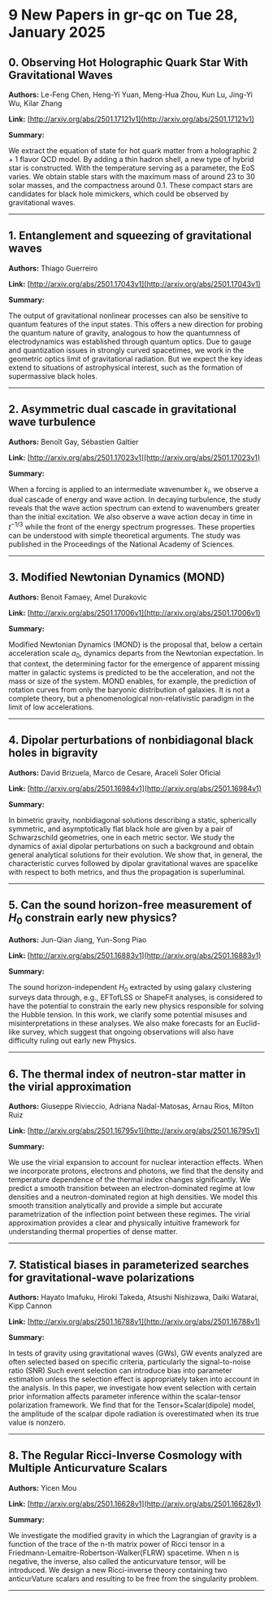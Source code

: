 # 9 New Papers in gr-qc on Tue 28, January 2025

## 0. Observing Hot Holographic Quark Star With Gravitational Waves

**Authors:** Le-Feng Chen, Heng-Yi Yuan, Meng-Hua Zhou, Kun Lu, Jing-Yi Wu, Kilar Zhang

**Link:** [http://arxiv.org/abs/2501.17121v1](http://arxiv.org/abs/2501.17121v1)

**Summary:**

We extract the equation of state for hot quark matter from a holographic $2+1$ flavor QCD model. By adding a thin hadron shell, a new type of hybrid star is constructed. With the temperature serving as a parameter, the EoS varies. We obtain stable stars with the maximum mass of around 23 to 30 solar masses, and the compactness around $0.1$. These compact stars are candidates for black hole mimickers, which could be observed by gravitational waves.

---

## 1. Entanglement and squeezing of gravitational waves

**Authors:** Thiago Guerreiro

**Link:** [http://arxiv.org/abs/2501.17043v1](http://arxiv.org/abs/2501.17043v1)

**Summary:**

The output of gravitational nonlinear processes can also be sensitive to quantum features of the input states. This offers a new direction for probing the quantum nature of gravity, analogous to how the quantumness of electrodynamics was established through quantum optics. Due to gauge and quantization issues in strongly curved spacetimes, we work in the geometric optics limit of gravitational radiation. But we expect the key ideas extend to situations of astrophysical interest, such as the formation of supermassive black holes.

---

## 2. Asymmetric dual cascade in gravitational wave turbulence

**Authors:** Benoît Gay, Sébastien Galtier

**Link:** [http://arxiv.org/abs/2501.17023v1](http://arxiv.org/abs/2501.17023v1)

**Summary:**

When a forcing is applied to an intermediate wavenumber $k_i$, we observe a dual cascade of energy and wave action. In decaying turbulence, the study reveals that the wave action spectrum can extend to wavenumbers greater than the initial excitation. We also observe a wave action decay in time in $t^{-1/3}$ while the front of the energy spectrum progresses. These properties can be understood with simple theoretical arguments. The study was published in the Proceedings of the National Academy of Sciences.

---

## 3. Modified Newtonian Dynamics (MOND)

**Authors:** Benoit Famaey, Amel Durakovic

**Link:** [http://arxiv.org/abs/2501.17006v1](http://arxiv.org/abs/2501.17006v1)

**Summary:**

Modified Newtonian Dynamics (MOND) is the proposal that, below a certain acceleration scale $a_0$, dynamics departs from the Newtonian expectation. In that context, the determining factor for the emergence of apparent missing matter in galactic systems is predicted to be the acceleration, and not the mass or size of the system. MOND enables, for example, the prediction of rotation curves from only the baryonic distribution of galaxies. It is not a complete theory, but a phenomenological non-relativistic paradigm in the limit of low accelerations.

---

## 4. Dipolar perturbations of nonbidiagonal black holes in bigravity

**Authors:** David Brizuela, Marco de Cesare, Araceli Soler Oficial

**Link:** [http://arxiv.org/abs/2501.16984v1](http://arxiv.org/abs/2501.16984v1)

**Summary:**

In bimetric gravity, nonbidiagonal solutions describing a static, spherically symmetric, and asymptotically flat black hole are given by a pair of Schwarzschild geometries, one in each metric sector. We study the dynamics of axial dipolar perturbations on such a background and obtain general analytical solutions for their evolution. We show that, in general, the characteristic curves followed by dipolar gravitational waves are spacelike with respect to both metrics, and thus the propagation is superluminal.

---

## 5. Can the sound horizon-free measurement of $H_0$ constrain early new   physics?

**Authors:** Jun-Qian Jiang, Yun-Song Piao

**Link:** [http://arxiv.org/abs/2501.16883v1](http://arxiv.org/abs/2501.16883v1)

**Summary:**

The sound horizon-independent $H_0$ extracted by using galaxy clustering surveys data through, e.g., EFTofLSS or ShapeFit analyses, is considered to have the potential to constrain the early new physics responsible for solving the Hubble tension. In this work, we clarify some potential misuses and misinterpretations in these analyses. We also make forecasts for an Euclid-like survey, which suggest that ongoing observations will also have difficulty ruling out early new Physics.

---

## 6. The thermal index of neutron-star matter in the virial approximation

**Authors:** Giuseppe Rivieccio, Adriana Nadal-Matosas, Arnau Rios, Milton Ruiz

**Link:** [http://arxiv.org/abs/2501.16795v1](http://arxiv.org/abs/2501.16795v1)

**Summary:**

We use the virial expansion to account for nuclear interaction effects. When we incorporate protons, electrons and photons, we find that the density and temperature dependence of the thermal index changes significantly. We predict a smooth transition between an electron-dominated regime at low densities and a neutron-dominated region at high densities. We model this smooth transition analytically and provide a simple but accurate parametrization of the inflection point between these regimes. The virial approximation provides a clear and physically intuitive framework for understanding thermal properties of dense matter.

---

## 7. Statistical biases in parameterized searches for gravitational-wave   polarizations

**Authors:** Hayato Imafuku, Hiroki Takeda, Atsushi Nishizawa, Daiki Watarai, Kipp Cannon

**Link:** [http://arxiv.org/abs/2501.16788v1](http://arxiv.org/abs/2501.16788v1)

**Summary:**

In tests of gravity using gravitational waves (GWs), GW events analyzed are often selected based on specific criteria, particularly the signal-to-noise ratio (SNR) Such event selection can introduce bias into parameter estimation unless the selection effect is appropriately taken into account in the analysis. In this paper, we investigate how event selection with certain prior information affects parameter inference within the scalar-tensor polarization framework. We find that for the Tensor+Scalar(dipole) model, the amplitude of the scalpar dipole radiation is overestimated when its true value is nonzero.

---

## 8. The Regular Ricci-Inverse Cosmology with Multiple Anticurvature Scalars

**Authors:** Yicen Mou

**Link:** [http://arxiv.org/abs/2501.16628v1](http://arxiv.org/abs/2501.16628v1)

**Summary:**

We investigate the modified gravity in which the Lagrangian of gravity is a function of the trace of the n-th matrix power of Ricci tensor in a Friedmann-Lemaitre-Robertson-Walker(FLRW) spacetime. When n is negative, the inverse, also called the anticurvature tensor, will be introduced. We design a new Ricci-inverse theory containing two anticurVature scalars and resulting to be free from the singularity problem.

---

